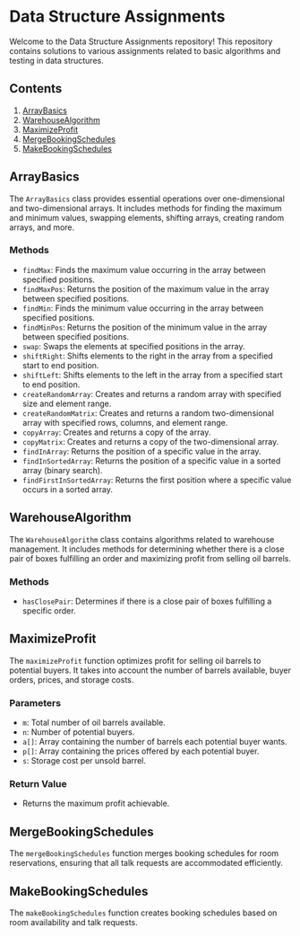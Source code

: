 # Data Structure Assignments

Welcome to the Data Structure Assignments repository! This repository contains solutions to various assignments related to basic algorithms and testing in data structures.

## Contents

1. [ArrayBasics](#arraybasics)
2. [WarehouseAlgorithm](#warehousealgorithm)
3. [MaximizeProfit](#maximizeprofit)
4. [MergeBookingSchedules](#mergebookingschedules)
5. [MakeBookingSchedules](#makebookingschedules)

## ArrayBasics

The `ArrayBasics` class provides essential operations over one-dimensional and two-dimensional arrays. It includes methods for finding the maximum and minimum values, swapping elements, shifting arrays, creating random arrays, and more.

### Methods

- `findMax`: Finds the maximum value occurring in the array between specified positions.
- `findMaxPos`: Returns the position of the maximum value in the array between specified positions.
- `findMin`: Finds the minimum value occurring in the array between specified positions.
- `findMinPos`: Returns the position of the minimum value in the array between specified positions.
- `swap`: Swaps the elements at specified positions in the array.
- `shiftRight`: Shifts elements to the right in the array from a specified start to end position.
- `shiftLeft`: Shifts elements to the left in the array from a specified start to end position.
- `createRandomArray`: Creates and returns a random array with specified size and element range.
- `createRandomMatrix`: Creates and returns a random two-dimensional array with specified rows, columns, and element range.
- `copyArray`: Creates and returns a copy of the array.
- `copyMatrix`: Creates and returns a copy of the two-dimensional array.
- `findInArray`: Returns the position of a specific value in the array.
- `findInSortedArray`: Returns the position of a specific value in a sorted array (binary search).
- `findFirstInSortedArray`: Returns the first position where a specific value occurs in a sorted array.

## WarehouseAlgorithm

The `WarehouseAlgorithm` class contains algorithms related to warehouse management. It includes methods for determining whether there is a close pair of boxes fulfilling an order and maximizing profit from selling oil barrels.

### Methods

- `hasClosePair`: Determines if there is a close pair of boxes fulfilling a specific order.

## MaximizeProfit

The `maximizeProfit` function optimizes profit for selling oil barrels to potential buyers. It takes into account the number of barrels available, buyer orders, prices, and storage costs.

### Parameters

- `m`: Total number of oil barrels available.
- `n`: Number of potential buyers.
- `a[]`: Array containing the number of barrels each potential buyer wants.
- `p[]`: Array containing the prices offered by each potential buyer.
- `s`: Storage cost per unsold barrel.

### Return Value

- Returns the maximum profit achievable.

## MergeBookingSchedules

The `mergeBookingSchedules` function merges booking schedules for room reservations, ensuring that all talk requests are accommodated efficiently.

## MakeBookingSchedules

The `makeBookingSchedules` function creates booking schedules based on room availability and talk requests.
